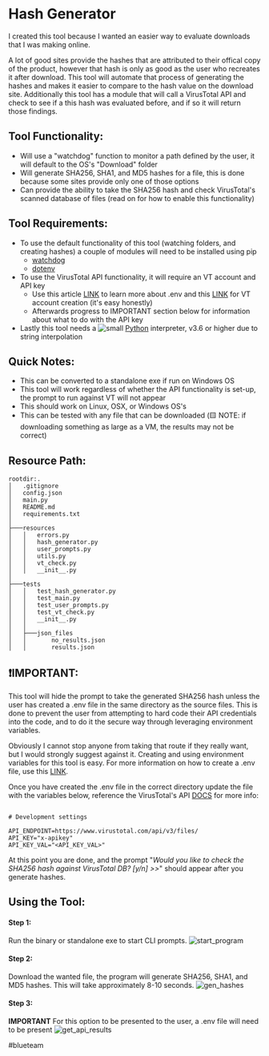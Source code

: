 # Hash Generator

I created this tool because I wanted an easier way to evaluate downloads that I was making online.

A lot of good sites provide the hashes that are attributed to their offical copy of the product, however that hash is only as good as the user who recreates it after download. This tool will automate that process of generating the hashes and makes it easier to compare to the hash value on the download site. Additionally this tool has a module that will call a VirusTotal API and check to see if a this hash was evaluated before, and if so it will return those findings.

## Tool Functionality:

- Will use a "watchdog" function to monitor a path defined by the user, it will default to the OS's "Download" folder
- Will generate SHA256, SHA1, and MD5 hashes for a file, this is done because some sites provide only one of those options
- Can provide the ability to take the SHA256 hash and check VirusTotal's scanned database of files (read on for how to enable this functionality)

## Tool Requirements:

- To use the default functionality of this tool (watching folders, and creating hashes) a couple of modules will need to be installed using pip
  - [watchdog](https://pypi.org/project/watchdog/)
  - [dotenv](https://pypi.org/project/python-dotenv/)
- To use the VirusTotal API functionality, it will require an VT account and API key
  - Use this article [LINK](https://dev.to/jakewitcher/using-env-files-for-environment-variables-in-python-applications-55a1) to learn more about .env and this [LINK](https://www.tines.com/blog/virustotal-api-security-automation) for VT account creation (it's easy honestly)
  - Afterwards progress to IMPORTANT section below for information about what to do with the API key
- Lastly this tool needs a ![small](https://user-images.githubusercontent.com/80045938/148561762-9590c4a1-a424-4c7b-a0fb-68190fb7a31c.png) [Python](https://www.python.org/downloads/) interpreter, v3.6 or higher due to string interpolation

## Quick Notes:

- This can be converted to a standalone exe if run on Windows OS
- This tool will work regardless of whether the API functionality is set-up, the prompt to run against VT will not appear
- This should work on Linux, OSX, or Windows OS's
- This can be tested with any file that can be downloaded (🟨 NOTE: if downloading something as large as a VM, the results may not be correct)

## Resource Path:

```
rootdir:.
│   .gitignore
│   config.json
│   main.py
│   README.md
│   requirements.txt
│
├───resources
│   │   errors.py
│   │   hash_generator.py
│   │   user_prompts.py
│   │   utils.py
│   │   vt_check.py
│   │   __init__.py
│
├───tests
│   │   test_hash_generator.py
│   │   test_main.py
│   │   test_user_prompts.py
│   │   test_vt_check.py
│   │   __init__.py
│   │
│   ├───json_files
│   │       no_results.json
│   │       results.json
```

## ❗IMPORTANT:

This tool will hide the prompt to take the generated SHA256 hash unless the user has created a .env file in the same directory as the source files. This is done to prevent the user from attempting to hard code their API credentials into the code, and to do it the secure way through leveraging environment variables.

Obviously I cannot stop anyone from taking that route if they really want, but I would strongly suggest against it. Creating and using environment variables for this tool is easy. For more information on how to create a .env file, use this [LINK](https://dev.to/jakewitcher/using-env-files-for-environment-variables-in-python-applications-55a1).

Once you have created the .env file in the correct directory update the file with the variables below, reference the VirusTotal's API [DOCS](https://developers.virustotal.com/reference/overview) for more info:

```

# Development settings

API_ENDPOINT=https://www.virustotal.com/api/v3/files/
API_KEY="x-apikey"
API_KEY_VAL="<API_KEY_VAL>"

```

At this point you are done, and the prompt "_Would you like to check the SHA256 hash against VirusTotal DB? [y/n] >>_" should appear after you generate hashes.

## Using the Tool:

#### Step 1:

Run the binary or standalone exe to start CLI prompts.
![start_program](https://user-images.githubusercontent.com/80045938/149607071-48f9168b-bf46-4245-8994-ad9e01adc7a8.gif)

#### Step 2:

Download the wanted file, the program will generate SHA256, SHA1, and MD5 hashes. This will take approximately 8-10 seconds.
![gen_hashes](https://user-images.githubusercontent.com/80045938/149607081-1050a921-d786-4da3-bd5d-85ec620862b6.gif)

#### Step 3:

**IMPORTANT** For this option to be presented to the user, a .env file will need to be present
![get_api_results](https://user-images.githubusercontent.com/80045938/149607147-1d7fe82a-d119-460e-9203-f9471e3a9342.gif)

#blueteam

